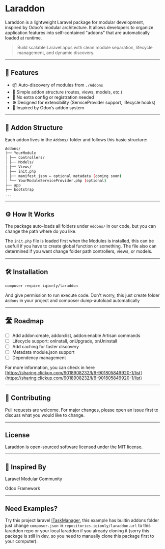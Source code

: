# Laraddon

Laraddon is a lightweight Laravel package for modular development, inspired by Odoo's modular architecture. It allows developers to organize application features into self-contained "addons" that are automatically loaded at runtime.

> Build scalable Laravel apps with clean module separation, lifecycle management, and dynamic discovery.

---

## 🚀 Features

- 📦 Auto-discovery of modules from `./Addons`
- 🧩 Simple addon structure (routes, views, models, etc.)
- 🔌 No extra config or registration needed
- ⚙️ Designed for extensibility (ServiceProvider support, lifecycle hooks)
- 🎯 Inspired by Odoo’s addon system

---

## 📁 Addon Structure

Each addon lives in the `Addons/` folder and follows this basic structure:
```bash
Addons/
├── YourModule
│ ├── Controllers/
│ ├── Models/
│ ├── Views/
│ ├── init.php
│ ├── manifest.json ← optional metadata (coming soon)
│ └── YourModuleServiceProvider.php (optional)
├── app
├── bootstrap
...
```

---

## ⚙️ How It Works

The package auto-loads all folders under `Addons/` in our code, but you can change the path where do you like.

The `init.php` file is loaded first when the Modules is installed, this can be usefull if you have to create global function or something. The file also can determined if you want change folder path controllers, views, or models.

---

## 🛠 Installation

```bash
composer require iqionly/laraddon
```
And give permission to run execute code. Don't worry, this just create folder `Addons` in your project and composer dump-autoload automatically

---

## 🛣 Roadmap

- [ ] Add addon:create, addon:list, addon:enable Artisan commands
- [ ] Lifecycle support: onInstall, onUpgrade, onUninstall
- [ ] Add caching for faster discovery
- [ ] Metadata module.json support
- [ ] Dependency management

For more information, you can check in here [https://sharing.clickup.com/9018908232/l/6-901805849920-1/list](https://sharing.clickup.com/9018908232/l/6-901805849920-1/list)

---

## 🤝 Contributing

Pull requests are welcome. For major changes, please open an issue first to discuss what you would like to change.

---

## License

Laraddon is open-sourced software licensed under the MIT license.

---

## 👏 Inspired By

Laravel Modular Community

Odoo Framework

---

## Need Examples?

Try this project laravel [ITaskManager](https://github.com/iqionly/itaskmanager), this example has builtin addons folder just change `composer.json` in `repositories.iqionly/laraddon.url` to this laraddon repo or your local laraddon if you already cloning it (sorry this package is still in dev, so you need to manually clone this package first to your computer).